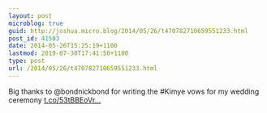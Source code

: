 ```yaml
---
layout: post
microblog: true
guid: http://joshua.micro.blog/2014/05/26/t470782710659551233.html
post_id: 41503
date: 2014-05-26T15:25:19+1100
lastmod: 2019-07-30T17:41:50+1100
type: post
url: /2014/05/26/t470782710659551233.html
---
```

Big thanks to @bondnickbond for writing the #Kimye vows for my wedding ceremony [t.co/53tBBEoVr...](http://t.co/53tBBEoVr1)
